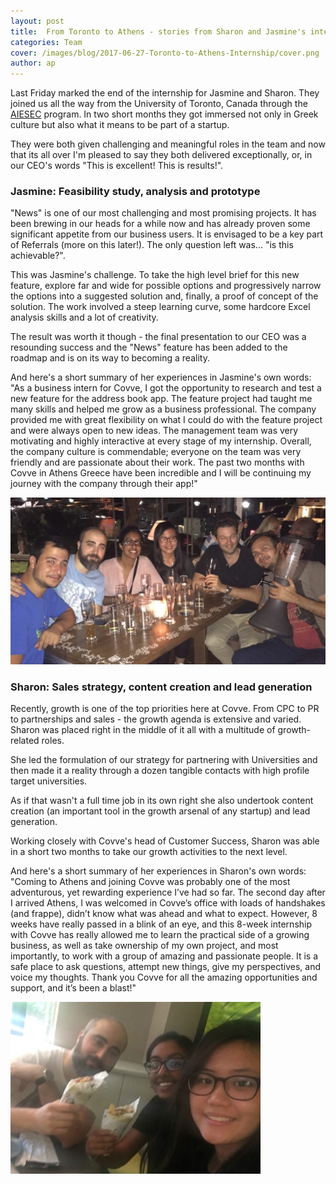 ```yaml
---
layout: post
title:  From Toronto to Athens - stories from Sharon and Jasmine's internship at Covve
categories: Team
cover: /images/blog/2017-06-27-Toronto-to-Athens-Internship/cover.png
author: ap	
---
```

Last Friday marked the end of the internship for Jasmine and Sharon. They joined us all the way from the University of Toronto, Canada through the [AIESEC][AIESEC] program. In two short months they got immersed not only in Greek culture but also what it means to be part of a startup.

They were both given challenging and meaningful roles in the team and now that its all over I'm pleased to say they both delivered exceptionally, or, in our CEO's words "This is excellent! This is results!".
<!--more-->

### Jasmine: Feasibility study, analysis and prototype

"News" is one of our most challenging and most promising projects. It has been brewing in our heads for a while now and has already proven some significant appetite from our business users. It is envisaged to be a key part of Referrals (more on this later!). The only question left was... "is this achievable?".

This was Jasmine's challenge. To take the high level brief for this new feature, explore far and wide for possible options and progressively narrow the options into a suggested solution and, finally, a proof of concept of the solution. The work involved a steep learning curve, some hardcore Excel analysis skills and a lot of creativity.

The result was worth it though - the final presentation to our CEO was a resounding success and the "News" feature has been added to the roadmap and is on its way to becoming a reality.

And here's a short summary of her experiences in Jasmine's own words:
"As a business intern for Covve, I got the opportunity to research and test a new feature for the address book app. The feature project had taught me many skills and helped me grow as a business professional.  The company provided me with great flexibility on what I could do with the feature project and were always open to new ideas. The management team was very motivating and highly interactive at every stage of my internship. Overall, the company culture is commendable; everyone on the team was very friendly and are passionate about their work. The past two months with Covve in Athens Greece have been incredible and I will be continuing my journey with the company through their app!"

![Farewelldrinks](/images/blog/2017-06-27-Toronto-to-Athens-Internship/farewell1.jpg)

### Sharon: Sales strategy, content creation and lead generation

Recently, growth is one of the top priorities here at Covve. From CPC to PR to partnerships and sales - the growth agenda is extensive and varied. Sharon was placed right in the middle of it all with a multitude of growth-related roles.

She led the formulation of our strategy for partnering with Universities and then made it a reality through a dozen tangible contacts with high profile target universities.

As if that wasn't a full time job in its own right she also undertook content creation (an important tool in the growth arsenal of any startup) and lead generation.

Working closely with Covve's head of Customer Success, Sharon was able in a short two months to take our growth activities to the next level.

And here's a short summary of her experiences in Sharon's own words:
"Coming to Athens and joining Covve was probably one of the most adventurous, yet rewarding experience I’ve had so far. The second day after I arrived Athens, I was welcomed in Covve’s office with loads of handshakes (and frappe), didn’t know what was ahead and what to expect. However, 8 weeks have really passed in a blink of an eye, and this 8-week internship with Covve has really allowed me to learn the practical side of a growing business, as well as take ownership of my own project, and most importantly, to work with a group of amazing and passionate people. It is a safe place to ask questions, attempt new things, give my perspectives, and voice my thoughts. Thank you Covve for all the amazing opportunities and support, and it’s been a blast!"

![finalsouvlaki](/images/blog/2017-06-27-Toronto-to-Athens-Internship/finalsouvlaki1.jpg)

[AIESEC]: http://aiesec.org